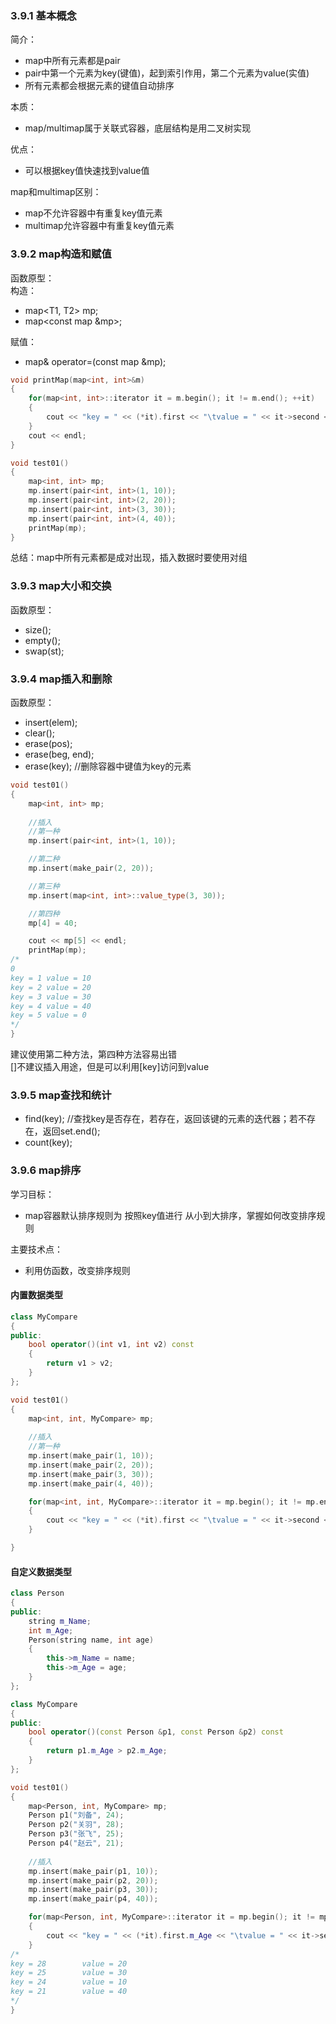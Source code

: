 ### 3.9.1 基本概念
简介：
- map中所有元素都是pair
- pair中第一个元素为key(键值)，起到索引作用，第二个元素为value(实值)
- 所有元素都会根据元素的键值自动排序

本质：
- map/multimap属于关联式容器，底层结构是用二叉树实现

优点：
- 可以根据key值快速找到value值

map和multimap区别：
- map不允许容器中有重复key值元素
- multimap允许容器中有重复key值元素

### 3.9.2 map构造和赋值
函数原型：<br>
构造：
- map<T1, T2> mp;
- map<const map &mp>;

赋值：
- map& operator=(const map &mp);

```cpp
void printMap(map<int, int>&m)
{
    for(map<int, int>::iterator it = m.begin(); it != m.end(); ++it)
    {
        cout << "key = " << (*it).first << "\tvalue = " << it->second << endl;
    }
    cout << endl;
}

void test01()
{
    map<int, int> mp;
    mp.insert(pair<int, int>(1, 10));
    mp.insert(pair<int, int>(2, 20));
    mp.insert(pair<int, int>(3, 30));
    mp.insert(pair<int, int>(4, 40));
    printMap(mp);
}
```
总结：map中所有元素都是成对出现，插入数据时要使用对组

### 3.9.3 map大小和交换
函数原型：
- size();
- empty();
- swap(st);

### 3.9.4 map插入和删除
函数原型：
- insert(elem);
- clear();
- erase(pos);
- erase(beg, end);
- erase(key); //删除容器中键值为key的元素

```cpp 
void test01()
{
    map<int, int> mp;
    
    //插入
    //第一种
    mp.insert(pair<int, int>(1, 10));

    //第二种
    mp.insert(make_pair(2, 20));

    //第三种
    mp.insert(map<int, int>::value_type(3, 30));

    //第四种
    mp[4] = 40;

    cout << mp[5] << endl;
    printMap(mp);
/*
0
key = 1 value = 10
key = 2 value = 20
key = 3 value = 30
key = 4 value = 40
key = 5 value = 0
*/
}
```
建议使用第二种方法，第四种方法容易出错<br>
[]不建议插入用途，但是可以利用[key]访问到value

### 3.9.5 map查找和统计
- find(key); //查找key是否存在，若存在，返回该键的元素的迭代器；若不存在，返回set.end();
- count(key);


### 3.9.6 map排序
学习目标：
- map容器默认排序规则为 按照key值进行 从小到大排序，掌握如何改变排序规则

主要技术点：
- 利用仿函数，改变排序规则

#### 内置数据类型
```cpp
class MyCompare
{
public:
    bool operator()(int v1, int v2) const
    {
        return v1 > v2;
    }
};

void test01()
{
    map<int, int, MyCompare> mp;
    
    //插入
    //第一种
    mp.insert(make_pair(1, 10));
    mp.insert(make_pair(2, 20));
    mp.insert(make_pair(3, 30));
    mp.insert(make_pair(4, 40));

    for(map<int, int, MyCompare>::iterator it = mp.begin(); it != mp.end(); ++it)
    {
        cout << "key = " << (*it).first << "\tvalue = " << it->second << endl;
    }

}
```

#### 自定义数据类型
```cpp
class Person
{
public:
    string m_Name;
    int m_Age;
    Person(string name, int age)
    {
        this->m_Name = name;
        this->m_Age = age;
    }
};

class MyCompare
{
public:
    bool operator()(const Person &p1, const Person &p2) const
    {
        return p1.m_Age > p2.m_Age;
    }
};

void test01()
{
    map<Person, int, MyCompare> mp;
    Person p1("刘备", 24);
    Person p2("关羽", 28);
    Person p3("张飞", 25);
    Person p4("赵云", 21);
    
    //插入
    mp.insert(make_pair(p1, 10));
    mp.insert(make_pair(p2, 20));
    mp.insert(make_pair(p3, 30));
    mp.insert(make_pair(p4, 40));

    for(map<Person, int, MyCompare>::iterator it = mp.begin(); it != mp.end(); ++it)
    {
        cout << "key = " << (*it).first.m_Age << "\tvalue = " << it->second << endl;
    }
/*
key = 28        value = 20
key = 25        value = 30
key = 24        value = 10
key = 21        value = 40
*/
}
```